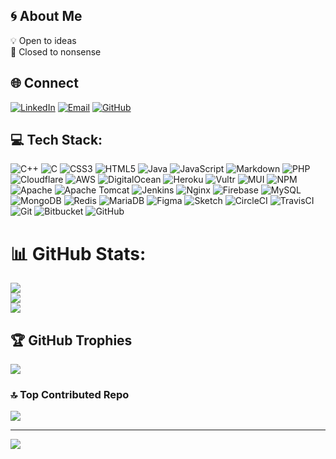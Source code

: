 ## 🌀 About Me

💡 Open to ideas<br>
🚫 Closed to nonsense

## 🌐 Connect

[![LinkedIn](https://img.shields.io/badge/Tom_Goldberg-LinkedIn-blue?style=for-the-badge&logo=linkedin&logoColor=white)](https://www.linkedin.com/in/tom-goldberg-628268a7/)
[![Email](https://img.shields.io/badge/Email-me@goldbergtom.com-blue?style=for-the-badge&logo=gmail&logoColor=white)](mailto:me@goldbergtom.com)
[![GitHub](https://img.shields.io/badge/GitHub-tomm1990-black?style=for-the-badge&logo=github&logoColor=white)](https://github.com/tomm1990)


## 💻 Tech Stack:
![C++](https://img.shields.io/badge/c++-%2300599C.svg?style=flat&logo=c%2B%2B&logoColor=white) ![C](https://img.shields.io/badge/c-%2300599C.svg?style=flat&logo=c&logoColor=white) ![CSS3](https://img.shields.io/badge/css3-%231572B6.svg?style=flat&logo=css3&logoColor=white) ![HTML5](https://img.shields.io/badge/html5-%23E34F26.svg?style=flat&logo=html5&logoColor=white) ![Java](https://img.shields.io/badge/java-%23ED8B00.svg?style=flat&logo=openjdk&logoColor=white) ![JavaScript](https://img.shields.io/badge/javascript-%23323330.svg?style=flat&logo=javascript&logoColor=%23F7DF1E) ![Markdown](https://img.shields.io/badge/markdown-%23000000.svg?style=flat&logo=markdown&logoColor=white) ![PHP](https://img.shields.io/badge/php-%23777BB4.svg?style=flat&logo=php&logoColor=white) ![Cloudflare](https://img.shields.io/badge/Cloudflare-F38020?style=flat&logo=Cloudflare&logoColor=white) ![AWS](https://img.shields.io/badge/AWS-%23FF9900.svg?style=flat&logo=amazon-aws&logoColor=white) ![DigitalOcean](https://img.shields.io/badge/DigitalOcean-%230167ff.svg?style=flat&logo=digitalOcean&logoColor=white) ![Heroku](https://img.shields.io/badge/heroku-%23430098.svg?style=flat&logo=heroku&logoColor=white) ![Vultr](https://img.shields.io/badge/Vultr-007BFC.svg?style=flat&logo=vultr) ![MUI](https://img.shields.io/badge/MUI-%230081CB.svg?style=flat&logo=mui&logoColor=white) ![NPM](https://img.shields.io/badge/NPM-%23CB3837.svg?style=flat&logo=npm&logoColor=white) ![Apache](https://img.shields.io/badge/apache-%23D42029.svg?style=flat&logo=apache&logoColor=white) ![Apache Tomcat](https://img.shields.io/badge/apache%20tomcat-%23F8DC75.svg?style=flat&logo=apache-tomcat&logoColor=black) ![Jenkins](https://img.shields.io/badge/jenkins-%232C5263.svg?style=flat&logo=jenkins&logoColor=white) ![Nginx](https://img.shields.io/badge/nginx-%23009639.svg?style=flat&logo=nginx&logoColor=white) ![Firebase](https://img.shields.io/badge/firebase-a08021?style=flat&logo=firebase&logoColor=ffcd34) ![MySQL](https://img.shields.io/badge/mysql-4479A1.svg?style=flat&logo=mysql&logoColor=white) ![MongoDB](https://img.shields.io/badge/MongoDB-%234ea94b.svg?style=flat&logo=mongodb&logoColor=white) ![Redis](https://img.shields.io/badge/redis-%23DD0031.svg?style=flat&logo=redis&logoColor=white) ![MariaDB](https://img.shields.io/badge/MariaDB-003545?style=flat&logo=mariadb&logoColor=white) ![Figma](https://img.shields.io/badge/figma-%23F24E1E.svg?style=flat&logo=figma&logoColor=white) ![Sketch](https://img.shields.io/badge/Sketch-FFB387?style=flat&logo=sketch&logoColor=black) ![CircleCI](https://img.shields.io/badge/circleci-%23161616.svg?style=flat&logo=circleci&logoColor=white) ![TravisCI](https://img.shields.io/badge/travis%20ci-%232B2F33.svg?style=flat&logo=travis&logoColor=white) ![Git](https://img.shields.io/badge/git-%23F05033.svg?style=flat&logo=git&logoColor=white) ![Bitbucket](https://img.shields.io/badge/bitbucket-%230047B3.svg?style=flat&logo=bitbucket&logoColor=white) ![GitHub](https://img.shields.io/badge/github-%23121011.svg?style=flat&logo=github&logoColor=white)
# 📊 GitHub Stats:
![](https://github-readme-stats.vercel.app/api?username=tomm1990&theme=default&hide_border=false&include_all_commits=true&count_private=false)<br/>
![](https://github-readme-streak-stats.herokuapp.com/?user=tomm1990&theme=default&hide_border=false)<br/>
![](https://github-readme-stats.vercel.app/api/top-langs/?username=tomm1990&theme=default&hide_border=false&include_all_commits=true&count_private=false&layout=compact)

## 🏆 GitHub Trophies
![](https://github-profile-trophy.vercel.app/?username=tomm1990&theme=default&no-frame=false&no-bg=true&margin-w=15&margin-h=15&rank=rank=rank=SECRET,SSS,SS,S,AAA,AA,A&column=4)

### 🔝 Top Contributed Repo
![](https://github-contributor-stats.vercel.app/api?username=tomm1990&limit=5&theme=default&combine_all_yearly_contributions=true)

---
[![](https://visitcount.itsvg.in/api?id=tomm1990&icon=0&color=0)](https://visitcount.itsvg.in)

<!-- Proudly created with GPRM ( https://gprm.itsvg.in ) -->
